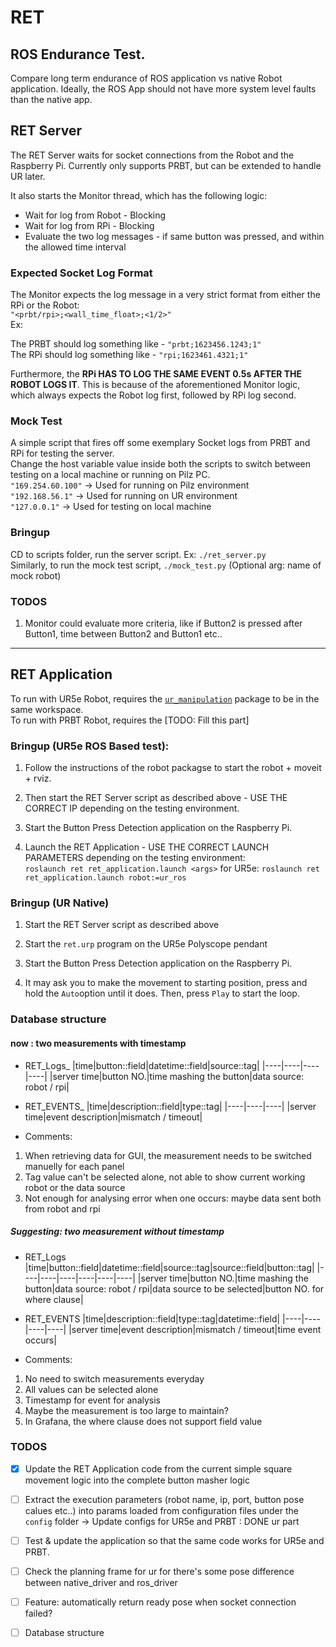 # RET
## ROS Endurance Test.

Compare long term endurance of ROS application vs native Robot application. Ideally, the ROS App should not have more system level faults than the native app.

## RET Server
The RET Server waits for socket connections from the Robot and the Raspberry Pi. Currently only supports PRBT, but can be extended to handle UR later.

It also starts the Monitor thread, which has the following logic:   
* Wait for log from Robot - Blocking
* Wait for log from RPi - Blocking
* Evaluate the two log messages - if same button was pressed, and within the allowed time interval

### Expected Socket Log Format
The Monitor expects the log message in a very strict format from either the RPi or the Robot:   
`"<prbt/rpi>;<wall_time_float>;<1/2>"`   
Ex: 

The PRBT should log something like - `"prbt;1623456.1243;1"`   
The RPi should log something like - `"rpi;1623461.4321;1"`   

Furthermore, the **RPi HAS TO LOG THE SAME EVENT 0.5s AFTER THE ROBOT LOGS IT**. This is because of the aforementioned Monitor logic, which always expects the Robot log first, followed by RPi log second.

### Mock Test
A simple script that fires off some exemplary Socket logs from PRBT and RPi for testing the server.   
Change the host variable value inside both the scripts to switch between testing on a local machine or running on Pilz PC.   
`"169.254.60.100"` -> Used for running on Pilz environment     
`"192.168.56.1"` -> Used for running on UR environment     
`"127.0.0.1"` -> Used for testing on local machine   


### Bringup
CD to scripts folder, run the server script. Ex: `./ret_server.py`   
Similarly, to run the mock test script, `./mock_test.py`  (Optional arg: name of mock robot)


### TODOS
1. Monitor could evaluate more criteria, like if Button2 is pressed after Button1, time between Button2 and Button1 etc..

---

## RET Application

To run with UR5e Robot, requires the [`ur_manipulation`](https://github.com/ipa-kut/ur_manipulation) package to be in the same workspace.   
To run with PRBT Robot, requires the [TODO: Fill this part]

### Bringup (UR5e ROS Based test):

1. Follow the instructions of the robot packagse to start the robot + moveit + rviz.    

2. Then start the RET Server script as described above - USE THE CORRECT IP depending on the testing environment.

3. Start the Button Press Detection application on the Raspberry Pi.

4. Launch the RET Application - USE THE CORRECT LAUNCH PARAMETERS depending on the testing environment:   
`roslaunch ret ret_application.launch <args>`
for UR5e:
`roslaunch ret ret_application.launch robot:=ur_ros`

### Bringup (UR Native)

1. Start the RET Server script as described above

2. Start the `ret.urp` program on the UR5e Polyscope pendant

3. Start the Button Press Detection application on the Raspberry Pi.

4. It may ask you to make the movement to starting position, press and hold the `Auto`option until it does. Then, press `Play` to start the loop.

### Database structure

#### now : two measurements with timestamp
- RET_Logs_<Datetime>
|time|button::field|datetime::field|source::tag|
|----|----|----|----|
|server time|button NO.|time mashing the button|data source: robot / rpi|

- RET_EVENTS_<Datetime>
|time|description::field|type::tag|
|----|----|----|
|server time|event description|mismatch / timeout|

- Comments:
 1. When retrieving data for GUI, the measurement needs to be switched manuelly for each panel
 2. Tag value can't be selected alone, not able to show current working robot or the data source
 3. Not enough for analysing error when one occurs: maybe data sent both from robot and rpi

##### Suggesting: two measurement without timestamp
- RET_Logs
|time|button::field|datetime::field|source::tag|source::field|button::tag|
|----|----|----|----|----|----|
|server time|button NO.|time mashing the button|data source: robot / rpi|data source to be selected|button NO. for where clause|

- RET_EVENTS
|time|description::field|type::tag|datetime::field|
|----|----|----|----|
|server time|event description|mismatch / timeout|time event occurs|

- Comments:
 1. No need to switch measurements everyday
 2. All values can be selected alone
 3. Timestamp for event for analysis
 4. Maybe the measurement is too large to maintain?
 5. In Grafana, the where clause does not support field value


### TODOS

- [x] Update the RET Application code from the current simple square movement logic into the complete button masher logic
- [ ] Extract the execution parameters (robot name, ip, port, button pose calues etc..) into params loaded from configuration files under the `config` folder -> Update configs for UR5e and PRBT : DONE ur part
- [ ] Test & update the application so that the same code works for UR5e and PRBT.
- [ ] Check the planning frame for ur for there's some pose difference between native_driver and ros_driver
- [ ] Feature: automatically return ready pose when socket connection failed?
- [ ] Database structure

